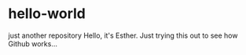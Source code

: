 # hello-world
just another repository
Hello, it's Esther. Just trying this out to see how Github works...
